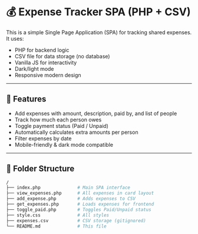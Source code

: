 # 💰 Expense Tracker SPA (PHP + CSV)

This is a simple Single Page Application (SPA) for tracking shared expenses. It uses:

- PHP for backend logic
- CSV file for data storage (no database)
- Vanilla JS for interactivity
- Dark/light mode
- Responsive modern design

---

## 🚀 Features

- Add expenses with amount, description, paid by, and list of people
- Track how much each person owes
- Toggle payment status (Paid / Unpaid)
- Automatically calculates extra amounts per person
- Filter expenses by date
- Mobile-friendly & dark mode compatible

---

## 📁 Folder Structure

```bash
/
├── index.php              # Main SPA interface
├── view_expenses.php      # All expenses in card layout
├── add_expense.php        # Adds expenses to CSV
├── get_expenses.php       # Loads expenses for frontend
├── toggle_paid.php        # Toggles Paid/Unpaid status
├── style.css              # All styles
├── expenses.csv           # CSV storage (gitignored)
└── README.md              # This file
